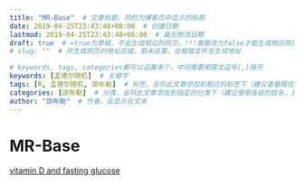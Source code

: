 ```yaml
---
title: "MR-Base"  # 文章标题，同时为博客页中显示的标题
date: 2019-04-25T23:43:48+08:00  # 创建日期
lastmod: 2019-04-25T23:43:48+08:00  # 最后修改日期
draft: true  # =true为草稿，不会生成相应的网页，!!!需要改为false才能生成相应网页!!!
# slug: ""  # 所生成网页的地址后缀，若未设置，会根据文件名生成地址

# keywords, tags, categories都可以设置多个，中间需要用英文逗号(,)隔开
keywords: [孟德尔随机]  # 关键字
tags: [R, 孟德尔随机, 邵布勒]  # 标签，会将此文章添加到相应的标签下（建议查看既往的标签，防止相同含义的不同标签）
categories: [邵布勒]  # 分类，会将此文章添加到指定的分类下（建议使用各自的姓名，且只设置一个分类）
author: "邵布勒"  # 作者，会显示在文末
---
```


# MR-Base

[vitamin D and fasting glucose](/webpage/app.mrbase.org.html)